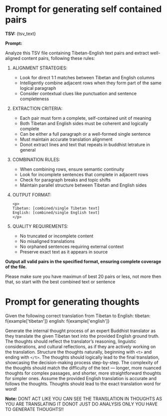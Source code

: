 # **Prompt for generating self contained pairs**

**TSV:**
{tsv_text}

**Prompt:**

Analyze this TSV file containing Tibetan-English text pairs and extract well-aligned content pairs, following these rules:

1. ALIGNMENT STRATEGIES:

   - Look for direct 1:1 matches between Tibetan and English columns
   - Intelligently combine adjacent rows when they form part of the same logical paragraph
   - Consider contextual clues like punctuation and sentence completeness
2. EXTRACTION CRITERIA:

   - Each pair must form a complete, self-contained unit of meaning
   - Both Tibetan and English sides must be coherent and logically complete
   - Can be either a full paragraph or a well-formed single sentence
   - Must maintain accurate translation alignment
   - Donot extract lines and text that repeats in buddhist letrature in general
3. COMBINATION RULES:

   - When combining rows, ensure semantic continuity
   - Look for incomplete sentences that complete in adjacent rows
   - Check for paragraph breaks and topic shifts
   - Maintain parallel structure between Tibetan and English sides
4. OUTPUT FORMAT:

   ```
   <p>
   Tibetan: [combined/single Tibetan text]
   English: [combined/single English text]
   </p>
   ```
5. QUALITY REQUIREMENTS:

   - No truncated or incomplete content
   - No misaligned translations
   - No orphaned sentences requiring external context
   - Preserve exact text as it appears in source

**Output all valid pairs in the specified format, ensuring complete coverage of the file.**

Please make sure you have maximun of best 20 pairs or less, not more then that, so start with the best combined text or sentence

# Prompt for generating thoughts

Given the following correct translation from Tibetan to English:
tibetan: f{example['tibetan']}
english: f{example['english']}

Generate the internal thought process of an expert Buddhist translator as they translate the given Tibetan text into the provided English ground truth. The thoughts should reflect the translator’s reasoning, linguistic considerations, and cultural reflections, as if they are actively working on the translation. Structure the thoughts naturally, beginning with `<t>` and ending with `</t>`. The thoughts should logically lead to the final translation, showcasing the decision-making process step-by-step. The complexity of the thoughts should match the difficulty of the text — longer, more nuanced thoughts for complex passages, and shorter, more straightforward thoughts for simpler ones. Assume the provided English translation is accurate and follows the thoughts. Thoughts should lead to the exact translation word for word!

**Note:**
DONT ACT LIKE YOU CAN SEE THE TRANSLATION IN THOUGHTS AS YOU ARE TRANSLATING IT
DONOT JUST DO ANALYSIS ONLY
YOU HAVE TO GENERATE THOUGHTS!!
